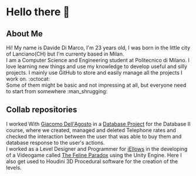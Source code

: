 # Hello there 👋

<h2>About Me</h2>
Hi! My name is Davide Di Marco, I'm 23 years old, I was born in the little city of Lanciano(CH) but I'm currenty based in Milan. <br>
I am a Computer Science and Engineering student at Politecnico di Milano. I love learning new things and use my knowledge to develop useful and silly projects.
I mainly use GitHub to store and easily manage all the projects I work on. :octocat: <br>
Some of them might be basic and not impressing at all, but everyone need to start from somewhere :man_shrugging: <br>

<h2>Collab repositories</h2>

I worked With [Giacomo Dell'Agosto](https://github.com/GiacomoDA) in a [Database Project](https://github.com/GiacomoDA/db2_jpa_project) for the Database II course, where we created, managed and deleted Telephone rates and checked the interaction between the user that was able to buy them and database response to the user's actions. <br>
I worked as a Level Designer and Programmer for [iEllows](https://github.com/iellows) in the developing of a Videogame called [The Feline Paradox](https://github.com/iellows/TheFelineParadox) using the Unity Engine. Here I also get used to Houdini 3D Procedural software for the creation of the levels. 
